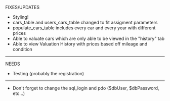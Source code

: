 FIXES/UPDATES
* Styling!
* cars_table and users_cars_table changed to fit assigment parameters
* populate_cars_table includes every car and every year with different prices
* Able to valuate cars which are only able to be viewed in the "history" tab
* Able to view Valuation History with prices based off mileage and condition
---------------
NEEDS
* Testing (probably the registration)
--------------------
* Don't forget to change the sql_login and pdo ($dbUser, $dbPassword, etc...)
  
